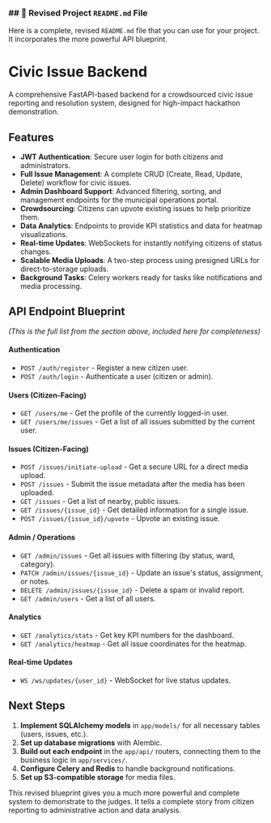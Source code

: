### ## 📝 Revised Project `README.md` File

Here is a complete, revised `README.md` file that you can use for your project. It incorporates the more powerful API blueprint.

# Civic Issue Backend

A comprehensive FastAPI-based backend for a crowdsourced civic issue reporting and resolution system, designed for high-impact hackathon demonstration.

## Features

-   **JWT Authentication**: Secure user login for both citizens and administrators.
-   **Full Issue Management**: A complete CRUD (Create, Read, Update, Delete) workflow for civic issues.
-   **Admin Dashboard Support**: Advanced filtering, sorting, and management endpoints for the municipal operations portal.
-   **Crowdsourcing**: Citizens can upvote existing issues to help prioritize them.
-   **Data Analytics**: Endpoints to provide KPI statistics and data for heatmap visualizations.
-   **Real-time Updates**: WebSockets for instantly notifying citizens of status changes.
-   **Scalable Media Uploads**: A two-step process using presigned URLs for direct-to-storage uploads.
-   **Background Tasks**: Celery workers ready for tasks like notifications and media processing.

## API Endpoint Blueprint

*(This is the full list from the section above, included here for completeness)*

#### Authentication
- `POST /auth/register` - Register a new citizen user.
- `POST /auth/login` - Authenticate a user (citizen or admin).

#### Users (Citizen-Facing)
- `GET /users/me` - Get the profile of the currently logged-in user.
- `GET /users/me/issues` - Get a list of all issues submitted by the current user.

#### Issues (Citizen-Facing)
- `POST /issues/initiate-upload` - Get a secure URL for a direct media upload.
- `POST /issues` - Submit the issue metadata after the media has been uploaded.
- `GET /issues` - Get a list of nearby, public issues.
- `GET /issues/{issue_id}` - Get detailed information for a single issue.
- `POST /issues/{issue_id}/upvote` - Upvote an existing issue.

#### Admin / Operations
- `GET /admin/issues` - Get all issues with filtering (by status, ward, category).
- `PATCH /admin/issues/{issue_id}` - Update an issue's status, assignment, or notes.
- `DELETE /admin/issues/{issue_id}` - Delete a spam or invalid report.
- `GET /admin/users` - Get a list of all users.

#### Analytics
- `GET /analytics/stats` - Get key KPI numbers for the dashboard.
- `GET /analytics/heatmap` - Get all issue coordinates for the heatmap.

#### Real-time Updates
- `WS /ws/updates/{user_id}` - WebSocket for live status updates.

## Next Steps

1.  **Implement SQLAlchemy models** in `app/models/` for all necessary tables (users, issues, etc.).
2.  **Set up database migrations** with Alembic.
3.  **Build out each endpoint** in the `app/api/` routers, connecting them to the business logic in `app/services/`.
4.  **Configure Celery and Redis** to handle background notifications.
5.  **Set up S3-compatible storage** for media files.

This revised blueprint gives you a much more powerful and complete system to demonstrate to the judges. It tells a complete story from citizen reporting to administrative action and data analysis.